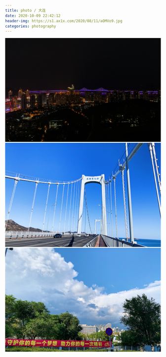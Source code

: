```yaml
---
title: photo / 大连
date: 2020-10-09 22:42:12
header-img: https://s1.ax1x.com/2020/08/11/aOMVo9.jpg
categories: photography
---
```


![](201009-1/01.jpg)
![](201009-1/02.jpg)
![](201009-1/03.jpg)
